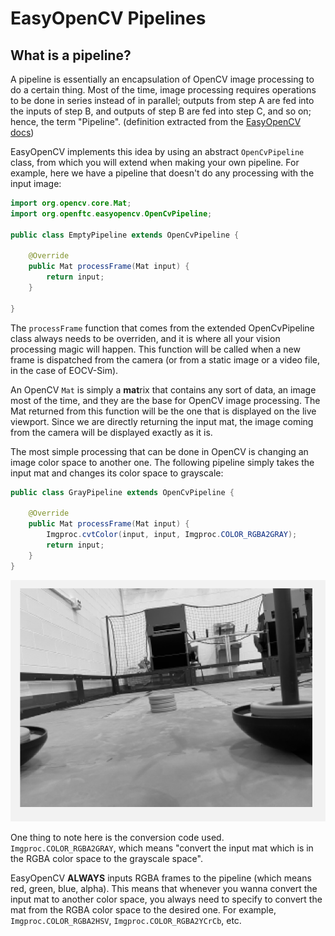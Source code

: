 # EasyOpenCV Pipelines

## What is a pipeline?

A pipeline is essentially an encapsulation of OpenCV image processing to do a certain thing. Most of the time, image processing requires operations to be done in series instead of in parallel; outputs from step A are fed into the inputs of step B, and outputs of step B are fed into step C, and so on; hence, the term "Pipeline". \(definition extracted from the [EasyOpenCV docs](https://github.com/OpenFTC/EasyOpenCV/blob/master/doc/user_docs/pipelines_overview.md)\)

EasyOpenCV implements this idea by using an abstract `OpenCvPipeline` class, from which you will extend when making your own pipeline. For example, here we have a pipeline that doesn't do any processing with the input image:

```java
import org.opencv.core.Mat;
import org.openftc.easyopencv.OpenCvPipeline;

public class EmptyPipeline extends OpenCvPipeline {
    
    @Override
    public Mat processFrame(Mat input) {
        return input;
    }
    
}
```

The `processFrame` function that comes from the extended OpenCvPipeline class  always needs to be overriden, and it is where all your vision processing magic will happen. This function will be called  when a new frame is dispatched from the camera \(or from a static image or a video file, in the case of EOCV-Sim\).

An OpenCV `Mat` is simply a **mat**rix that contains any sort of data, an image most of the time, and they are the base for OpenCV image processing. The Mat returned from this function will be the one that is displayed on the live viewport. Since we are directly returning the input mat, the image coming from the camera will be displayed exactly as it is.

The most simple processing that can be done in OpenCV is changing an image color space to another one. The following pipeline simply takes the input mat and changes its color space to grayscale:

```java
public class GrayPipeline extends OpenCvPipeline {
    
    @Override
    public Mat processFrame(Mat input) {
        Imgproc.cvtColor(input, input, Imgproc.COLOR_RGBA2GRAY);
        return input;
    }
}
```

![The result of the GrayPipeline demostrated before](.gitbook/assets/gray.png)

One thing to note here is the conversion code used. `Imgproc.COLOR_RGBA2GRAY`, which means "convert the input mat which is in the RGBA color space to the grayscale space".

EasyOpenCV **ALWAYS** inputs RGBA frames to the pipeline \(which means red, green, blue, alpha\). This means that whenever you wanna convert the input mat to another color space, you always need to specify to convert the mat from the RGBA color space to the desired one. For example, `Imgproc.COLOR_RGBA2HSV`, `Imgproc.COLOR_RGBA2YCrCb`, etc.

